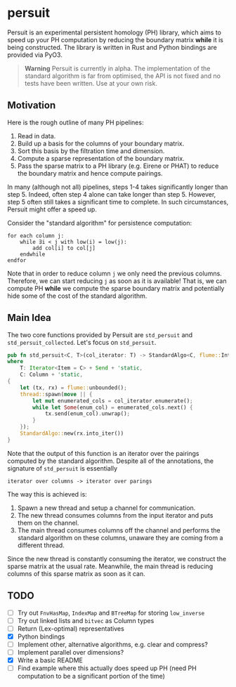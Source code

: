 # persuit

Persuit is an experimental persistent homology (PH) library, which aims to speed up your PH computation by reducing the boundary matrix **while** it is being constructed.
The library is written in Rust and Python bindings are provided via PyO3.

> **Warning**
> Persuit is currently in alpha.
> The implementation of the standard algorithm is far from optimised, the API is not fixed and no tests have been written.
> Use at your own risk.

## Motivation

Here is the rough outline of many PH pipelines:

1. Read in data.
2. Build up a basis for the columns of your boundary matrix.
3. Sort this basis by the filtration time and dimension.
4. Compute a sparse representation of the boundary matrix.
5. Pass the sparse matrix to a PH library (e.g. Eirene or PHAT) to reduce the boundary matrix and hence compute pairings.

In many (although not all) pipelines, steps 1-4 takes significantly longer than step 5.
Indeed, often step 4 alone can take longer than step 5.
However, step 5 often still takes a significant time to complete.
In such circumstances, Persuit might offer a speed up.

Consider the "standard algorithm" for persistence computation:
```
for each column j:
    while ∃i < j with low(i) = low(j):
        add col[i] to col[j]
    endwhile
endfor
```
Note that in order to reduce column `j` we only need the previous columns.
Therefore, we can start reducing `j` as soon as it is available!
That is, we can compute PH **while** we compute the sparse boundary matrix and potentially hide some of the cost of the standard algorithm.

## Main Idea

The two core functions provided by Persuit are `std_persuit` and `std_persuit_collected`.
Let's focus on `std_persuit`.

```rust
pub fn std_persuit<C, T>(col_iterator: T) -> StandardAlgo<C, flume::IntoIter<(usize, C)>>
where
    T: Iterator<Item = C> + Send + 'static,
    C: Column + 'static,
{
    let (tx, rx) = flume::unbounded();
    thread::spawn(move || {
        let mut enumerated_cols = col_iterator.enumerate();
        while let Some(enum_col) = enumerated_cols.next() {
            tx.send(enum_col).unwrap();
        }
    });
    StandardAlgo::new(rx.into_iter())
}
```

Note that the output of this function is an iterator over the pairings computed by the standard algorithm.
Despite all of the annotations, the signature of `std_persuit` is essentially
```
iterator over columns -> iterator over parings
```

The way this is achieved is:

1. Spawn a new thread and setup a channel for communication.
2. The new thread consumes columns from the input iterator and puts them on the channel.
3. The main thread consumes columns off the channel and performs the standard algorithm on these columns, unaware they are coming from a different thread.

Since the new thread is constantly consuming the iterator, we construct the sparse matrix at the usual rate.
Meanwhile, the main thread is reducing columns of this sparse matrix as soon as it can.

## TODO

- [ ] Try out `FnvHasMap`, `IndexMap` and `BTreeMap` for storing `low_inverse`
- [ ] Try out linked lists and `bitvec` as Column types
- [ ] Return (Lex-optimal) representatives
- [x] Python bindings
- [ ] Implement other, alternative algorithms, e.g. clear and compress?
- [ ] Implement parallel over dimensions?
- [x] Write a basic README
- [ ] Find example where this actually does speed up PH (need PH computation to be a significant portion of the time)
